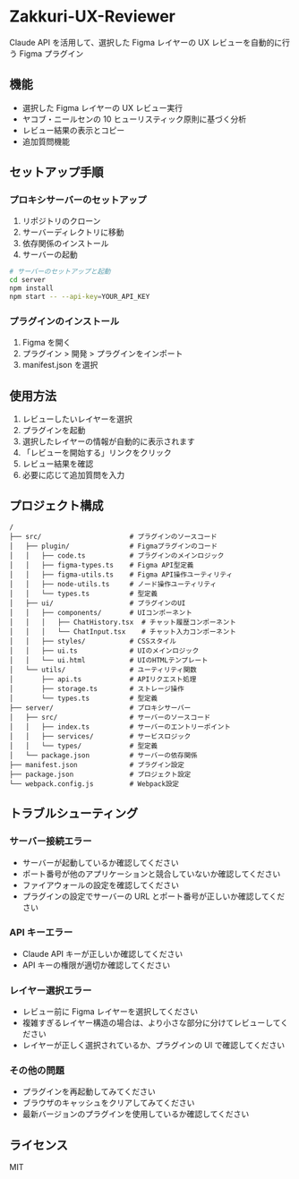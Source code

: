 # Zakkuri-UX-Reviewer

Claude API を活用して、選択した Figma レイヤーの UX レビューを自動的に行う Figma プラグイン

## 機能

- 選択した Figma レイヤーの UX レビュー実行
- ヤコブ・ニールセンの 10 ヒューリスティック原則に基づく分析
- レビュー結果の表示とコピー
- 追加質問機能

## セットアップ手順

### プロキシサーバーのセットアップ

1. リポジトリのクローン
2. サーバーディレクトリに移動
3. 依存関係のインストール
4. サーバーの起動

```bash
# サーバーのセットアップと起動
cd server
npm install
npm start -- --api-key=YOUR_API_KEY
```

### プラグインのインストール

1. Figma を開く
2. プラグイン > 開発 > プラグインをインポート
3. manifest.json を選択

## 使用方法

1. レビューしたいレイヤーを選択
2. プラグインを起動
3. 選択したレイヤーの情報が自動的に表示されます
4. 「レビューを開始する」リンクをクリック
5. レビュー結果を確認
6. 必要に応じて追加質問を入力

## プロジェクト構成

```
/
├── src/                      # プラグインのソースコード
│   ├── plugin/               # Figmaプラグインのコード
│   │   ├── code.ts           # プラグインのメインロジック
│   │   ├── figma-types.ts    # Figma API型定義
│   │   ├── figma-utils.ts    # Figma API操作ユーティリティ
│   │   ├── node-utils.ts     # ノード操作ユーティリティ
│   │   └── types.ts          # 型定義
│   ├── ui/                   # プラグインのUI
│   │   ├── components/       # UIコンポーネント
│   │   │   ├── ChatHistory.tsx  # チャット履歴コンポーネント
│   │   │   └── ChatInput.tsx    # チャット入力コンポーネント
│   │   ├── styles/           # CSSスタイル
│   │   ├── ui.ts             # UIのメインロジック
│   │   └── ui.html           # UIのHTMLテンプレート
│   └── utils/                # ユーティリティ関数
│       ├── api.ts            # APIリクエスト処理
│       ├── storage.ts        # ストレージ操作
│       └── types.ts          # 型定義
├── server/                   # プロキシサーバー
│   ├── src/                  # サーバーのソースコード
│   │   ├── index.ts          # サーバーのエントリーポイント
│   │   ├── services/         # サービスロジック
│   │   └── types/            # 型定義
│   └── package.json          # サーバーの依存関係
├── manifest.json             # プラグイン設定
├── package.json              # プロジェクト設定
└── webpack.config.js         # Webpack設定
```

## トラブルシューティング

### サーバー接続エラー

- サーバーが起動しているか確認してください
- ポート番号が他のアプリケーションと競合していないか確認してください
- ファイアウォールの設定を確認してください
- プラグインの設定でサーバーの URL とポート番号が正しいか確認してください

### API キーエラー

- Claude API キーが正しいか確認してください
- API キーの権限が適切か確認してください

### レイヤー選択エラー

- レビュー前に Figma レイヤーを選択してください
- 複雑すぎるレイヤー構造の場合は、より小さな部分に分けてレビューしてください
- レイヤーが正しく選択されているか、プラグインの UI で確認してください

### その他の問題

- プラグインを再起動してみてください
- ブラウザのキャッシュをクリアしてみてください
- 最新バージョンのプラグインを使用しているか確認してください

## ライセンス

MIT
